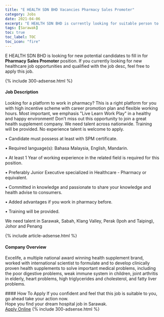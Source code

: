 ```yaml
---
title: "E HEALTH SDN BHD Vacancies Pharmacy Sales Promoter" 
category: Jobs 
date: 2021-04-06 
excerpt: "E HEALTH SDN BHD is currently looking for suitable person to fill in the Pharmacy Sales Promoter which positioned at Sarawak" 
tags: [Sarawak] 
toc: true 
toc_label: TOC 
toc_icon: "fire" 
--- 
```


<p>E HEALTH SDN BHD is looking for new potential candidates to fill in for <b>Pharmacy Sales Promoter</b> position. If you currently looking for new healthcare job opportunities and qualified with the job desc, feel free to apply this job.
</p>{% include 300-adsense.html %} 
<div><div><h4>Job Description</h4></div><div><div><span><div><p>Looking for a platform to work in pharmacy? This is a right platform for you with high incentive scheme with career promotion plan and flexible working hours. Most important, we emphasis "Live Learn Work Play" in a healthy and happy environment! Don't miss out this opportunity to join a great health supplement company. We need talent across nationwide. Training will be provided. No experience talent is welcome to apply.</p><p>&#8226;	Candidate must possess at least with SPM certificate.</p><p>&#8226;	Required language(s): Bahasa Malaysia, English, Mandarin.</p><p>&#8226;	At least 1 Year of working experience in the related field is required for this position.</p><p>&#8226;	Preferably Junior Executive specialized in Healthcare - Pharmacy or equivalent.</p><p>&#8226;	Committed in knowledge and passionate to share your knowledge and health advise to consumers.</p><p>&#8226;	Added advantages if you work in pharmacy before.</p><p>&#8226;	Training will be provided.</p><p>We need talent in Sarawak, Sabah, Klang Valley, Perak (Ipoh and Taiping), Johor and Penang</p></div></span></div></div></div> 
{% include article-adsense.html %} 
<div><div><h4>Company Overview</h4></div><div><div><span><div><p>Excelife, a multiple national award winning health supplement brand, worked with international scientist to formulate and to develop clinically proven health supplements to solve important medical problems, including the poor digestive problems, weak immune system in children, joint arthritis in elderly, heart problems, high triglycerides and cholesterol, and fatty liver problems.</p></div></span></div></div></div> 
#### How To Apply 
If you confident and feel that this job is suitable to you, go ahead take your action now. <br/> 
Hope you find your dream hospital job in Sarawak. <br/> 
<a href="https://www.jobstreet.com.my/en/job/pharmacy-sales-promoter-4526611?jobId=jobstreet-my-job-4526611" class="btn btn--warning" target="_blank" rel="nofollow noopenner">Apply Online</a> 
{% include 300-adsense.html %} 